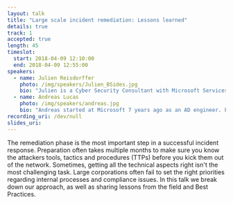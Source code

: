 ```yaml
---
layout: talk
title: "Large scale incident remediation: Lessons learned"
details: true
track: 1
accepted: true
length: 45
timeslot:
  start: 2018-04-09 12:10:00
  end: 2018-04-09 12:55:00
speakers: 
  - name: Julien Reisdorffer
    photo: /img/speakers/Julien_BSides.jpg
    bio: "Julien is a Cyber Security Consultant with Microsoft Services since 2015, where he spends his time with challenging topics like Security Architecture and the obligatory Cyber Janitor duties aka helping customers recover from a compromise."
  - name: Andreas Lucas
    photo: /img/speakers/andreas.jpg
    bio: "Andreas started at Microsoft 7 years ago as an AD engineer. From the beginning he was focused on Active Directory and Certificate based security. Since 2016 he is working as a Cyber Security Consultant to help customers in a compromised situation."
recording_uri: /dev/null
slides_uri: 
---
```


The remediation phase is the most important step in a successful incident response.
Preparation often takes multiple months to make sure you know the attackers tools, tactics and procedures (TTPs) before you kick them out of the network.
Sometimes, getting all the technical aspects right isn't the most challenging task.
Large corporations often fail to set the right priorities regarding internal processes and compliance issues.
In this talk we break down our approach, as well as sharing lessons from the field and Best Practices.
